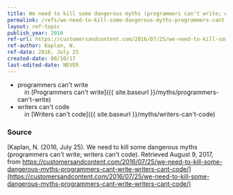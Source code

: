 ```yaml
---
title: We need to kill some dangerous myths (programmers can't write; writers can't code)
permalink: /refs/we-need-to-kill-some-dangerous-myths-programmers-cant-write-writers-cant-code
layout: ref-topic
publish_year: 2016
ref-url: https://customersandcontent.com/2016/07/25/we-need-to-kill-some-dangerous-myths-programmers-cant-write-writers-cant-code/
ref-author: Kaplan, N.
ref-date: 2016, July 25
created-date: 08/10/17
last-edited-date: NEVER
---
```


* programmers can't write<br />&nbsp;&nbsp;&nbsp;&nbsp;in [Programmers can't write]({{ site.baseurl }}/myths/programmers-can't-write)
* writers can't code<br />&nbsp;&nbsp;&nbsp;&nbsp;in [Writers can't code]({{ site.baseurl }}/myths/writers-can't-code)

### Source

[Kaplan, N. (2016, July 25). We need to kill some dangerous myths (programmers can't write; writers can't code). Retrieved August 9, 2017, from https://customersandcontent.com/2016/07/25/we-need-to-kill-some-dangerous-myths-programmers-cant-write-writers-cant-code/](https://customersandcontent.com/2016/07/25/we-need-to-kill-some-dangerous-myths-programmers-cant-write-writers-cant-code/)
